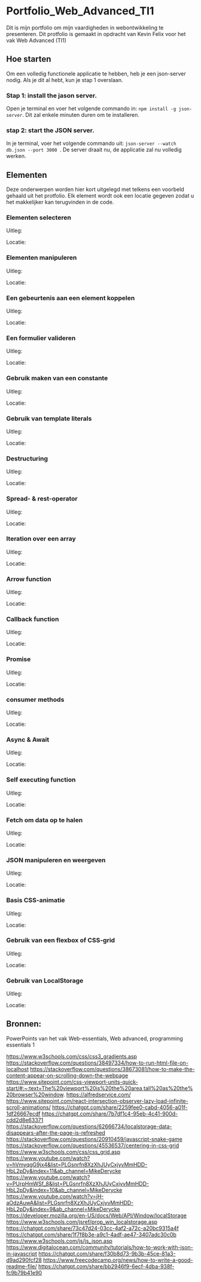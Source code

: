 # Portfolio_Web_Advanced_TI1
Dit is mijn portfolio om mijn vaardigheden in webontwikkeling te presenteren. Dit protfolio is gemaakt in opdracht van Kevin Felix voor het vak Web Advanced (TI1)



## Hoe starten
Om een volledig functionele applicatie te hebben, heb je een json-server nodig. Als je dit al hebt, kun je stap 1 overslaan.

### Stap 1: install the jason server.
Open je terminal en voer het volgende commando in: `` npm install -g json-server ``. Dit zal enkele minuten duren om te installeren.

### stap 2: start the JSON server.
In je terminal, voer het volgende commando uit: ``json-server --watch db.json --port 3000 ``. De server draait nu, de applicatie zal nu volledig werken.




## Elementen
Deze onderwerpen worden hier kort uitgelegd  met telkens een voorbeld gehaald uit het protfolio. Elk element wordt ook een locatie gegeven zodat u het makkelijker kan terugvinden in de code.

 ### Elementen selecteren
Uitleg:

Locatie:

### Elementen manipuleren
Uitleg:

Locatie:

### Een gebeurtenis aan een element koppelen
Uitleg:

Locatie:

### Een formulier valideren
Uitleg:

Locatie:

### Gebruik maken van een constante
Uitleg:

Locatie:

### Gebruik van template literals
Uitleg:

Locatie:

### Destructuring
Uitleg:

Locatie:

### Spread- & rest-operator
Uitleg:

Locatie:

### Iteration  over een array
Uitleg:

Locatie:

### Arrow function
Uitleg:

Locatie:

### Callback function
Uitleg:

Locatie:

### Promise
Uitleg:

Locatie:

### consumer methods
Uitleg:

Locatie:

### Async & Await
Uitleg:

Locatie:

### Self executing function
Uitleg:

Locatie:

### Fetch om data op te halen
Uitleg:

Locatie:

### JSON manipuleren en weergeven
Uitleg:

Locatie:

### Basis CSS-animatie
Uitleg:

Locatie:

### Gebruik van een flexbox of CSS-grid
Uitleg:

Locatie:

### Gebruik van LocalStorage
Uitleg:

Locatie:


## Bronnen:

PowerPoints van het vak Web-essentials, Web advanced, programming essentials 1 

https://www.w3schools.com/css/css3_gradients.asp
https://stackoverflow.com/questions/38497334/how-to-run-html-file-on-localhost 
https://stackoverflow.com/questions/38673081/how-to-make-the-content-appear-on-scrolling-down-the-webpage
https://www.sitepoint.com/css-viewport-units-quick-start/#:~:text=The%20viewport%20is%20the%20area,tall%20as%20the%20browser%20window.
https://alfredservice.com/
https://www.sitepoint.com/react-intersection-observer-lazy-load-infinite-scroll-animations/
https://chatgpt.com/share/2259fee0-cabd-4056-a01f-1df26667ecdf
https://chatgpt.com/share/7b7df1c4-95eb-4c41-900d-cdd2d8e63371
https://stackoverflow.com/questions/62666734/localstorage-data-disappears-after-the-page-is-refreshed
https://stackoverflow.com/questions/20910459/javascript-snake-game
https://stackoverflow.com/questions/45536537/centering-in-css-grid
https://www.w3schools.com/css/css_grid.asp
https://www.youtube.com/watch?v=hVmyqgG9jx4&list=PLGsnrfn8XzXhJUyCxjyvMmHDD-HbL2pDy&index=11&ab_channel=MikeDerycke
https://www.youtube.com/watch?v=PUrpHmWSf_8&list=PLGsnrfn8XzXhJUyCxjyvMmHDD-HbL2pDy&index=10&ab_channel=MikeDerycke
https://www.youtube.com/watch?v=jH-aOdzAuwA&list=PLGsnrfn8XzXhJUyCxjyvMmHDD-HbL2pDy&index=9&ab_channel=MikeDerycke
https://developer.mozilla.org/en-US/docs/Web/API/Window/localStorage
https://www.w3schools.com/jsref/prop_win_localstorage.asp
https://chatgpt.com/share/73c47d24-03cc-4af2-a72c-a20bc9315a4f
https://chatgpt.com/share/1f7f8b3e-a9c1-4adf-ae47-3407adc30c0b
https://www.w3schools.com/js/js_json.asp
https://www.digitalocean.com/community/tutorials/how-to-work-with-json-in-javascript
https://chatgpt.com/share/f30b8d73-9b3b-45ce-81a3-d9ad290fcf28
https://www.freecodecamp.org/news/how-to-write-a-good-readme-file/
https://chatgpt.com/share/bb2946f9-6ecf-4dba-938f-fc9b79b41e90
